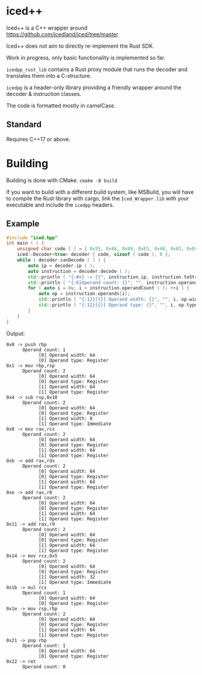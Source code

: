 # iced++

Iced++ is a C++ wrapper around https://github.com/icedland/iced/tree/master

Iced++ does not aim to directly re-implement the Rust SDK.

Work in progress, only basic functionality is implemented so far.

`icedpp_rust_lib` contains a Rust proxy module that runs the decoder and translates them into a C-structure.

`icedpp` is a header-only library providing a friendly wrapper around the decoder & instruction classes.

The code is formatted mostly in camelCase.

## Standard

Requires C++17 or above.

# Building

Building is done with CMake.
`cmake -B build`

If you want to build with a different build system, like MSBuild, you will have to compile the Rust library with cargo, link the `Iced_Wrapper.lib` with your executable and include the `icedpp` headers.

## Example

```cpp
#include "iced.hpp"
int main ( ) {
	unsigned char code [ ] = { 0x55, 0x48, 0x89, 0xE5, 0x48, 0x83, 0xEC, 0x10, 0x48, 0x89, 0xC8, 0x48, 0x01, 0xD0, 0x4C, 0x01, 0xC0, 0x4C, 0x01, 0xC8, 0x48, 0xC7, 0xC1, 0x05, 0x00, 0x00, 0x00, 0x48, 0xF7, 0xE1, 0x48, 0x89, 0xEC, 0x5D, 0xC3 };
	iced::Decoder<true> decoder { code, sizeof ( code ), 0 };
	while ( decoder.canDecode ( ) ) {
		auto ip = decoder.ip ( );
		auto instruction = decoder.decode ( );
		std::println ( "{:#x} -> {}", instruction.ip, instruction.toString ( ) );
		std::println ( "{:6}Operand count: {}", "", instruction.operandCount ( ) );
		for ( auto i = 0u; i < instruction.operandCount ( ); ++i ) {
			auto op = instruction.operands[i];
			std::println ( "{:12}[{}] Operand width: {}", "", i, op.width ( ) );
			std::println ( "{:12}[{}] Operand type: {}", "", i, op.typeStr ( ) );
		}
	}
}
```

Output:
```
0x0 -> push rbp
      Operand count: 1
            [0] Operand width: 64
            [0] Operand type: Register
0x1 -> mov rbp,rsp
      Operand count: 2
            [0] Operand width: 64
            [0] Operand type: Register
            [1] Operand width: 64
            [1] Operand type: Register
0x4 -> sub rsp,0x10
      Operand count: 2
            [0] Operand width: 64
            [0] Operand type: Register
            [1] Operand width: 8
            [1] Operand type: Immediate
0x8 -> mov rax,rcx
      Operand count: 2
            [0] Operand width: 64
            [0] Operand type: Register
            [1] Operand width: 64
            [1] Operand type: Register
0xb -> add rax,rdx
      Operand count: 2
            [0] Operand width: 64
            [0] Operand type: Register
            [1] Operand width: 64
            [1] Operand type: Register
0xe -> add rax,r8
      Operand count: 2
            [0] Operand width: 64
            [0] Operand type: Register
            [1] Operand width: 64
            [1] Operand type: Register
0x11 -> add rax,r9
      Operand count: 2
            [0] Operand width: 64
            [0] Operand type: Register
            [1] Operand width: 64
            [1] Operand type: Register
0x14 -> mov rcx,0x5
      Operand count: 2
            [0] Operand width: 64
            [0] Operand type: Register
            [1] Operand width: 32
            [1] Operand type: Immediate
0x1b -> mul rcx
      Operand count: 1
            [0] Operand width: 64
            [0] Operand type: Register
0x1e -> mov rsp,rbp
      Operand count: 2
            [0] Operand width: 64
            [0] Operand type: Register
            [1] Operand width: 64
            [1] Operand type: Register
0x21 -> pop rbp
      Operand count: 1
            [0] Operand width: 64
            [0] Operand type: Register
0x22 -> ret
      Operand count: 0
```
